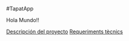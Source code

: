#TapatApp

Hola Mundo!!

[Descripción del proyecto](DeskTop.md)
[Requeriments tècnics](req.tècnics.md)
